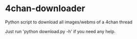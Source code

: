 4chan-downloader
================

Python script to download all images/webms of a 4chan thread

Just run
'python download.py -h'
if you need any help.

